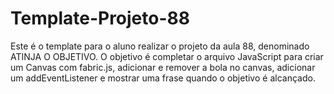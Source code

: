 # Template-Projeto-88
Este é o template para o aluno realizar o projeto da aula 88, denominado ATINJA O OBJETIVO. O objetivo é completar o arquivo JavaScript para criar um Canvas com fabric.js, adicionar e remover a bola no canvas, adicionar um addEventListener e mostrar uma frase quando o objetivo é alcançado.
